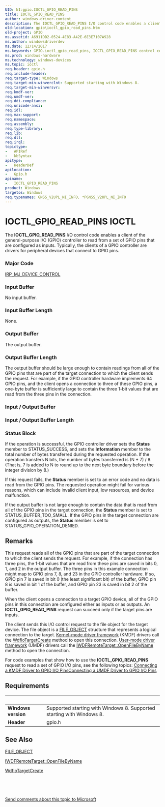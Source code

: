 ```yaml
---
UID: NI:gpio.IOCTL_GPIO_READ_PINS
title: IOCTL_GPIO_READ_PINS
author: windows-driver-content
description: The IOCTL_GPIO_READ_PINS I/O control code enables a client of the general-purpose I/O (GPIO) controller to read from a set of GPIO pins that are configured as inputs.
old-location: gpio\ioctl_gpio_read_pins.htm
old-project: GPIO
ms.assetid: A6911DD2-0524-4E83-A42E-6E3E7107A928
ms.author: windowsdriverdev
ms.date: 12/14/2017
ms.keywords: GPIO.ioctl_gpio_read_pins, IOCTL_GPIO_READ_PINS control code [Parallel Ports], IOCTL_GPIO_READ_PINS, gpio/IOCTL_GPIO_READ_PINS
ms.prod: windows-hardware
ms.technology: windows-devices
ms.topic: ioctl
req.header: gpio.h
req.include-header: 
req.target-type: Windows
req.target-min-winverclnt: Supported starting with Windows 8.
req.target-min-winversvr: 
req.kmdf-ver: 
req.umdf-ver: 
req.ddi-compliance: 
req.unicode-ansi: 
req.idl: 
req.max-support: 
req.namespace: 
req.assembly: 
req.type-library: 
req.lib: 
req.dll: 
req.irql: 
topictype:
-	APIRef
-	kbSyntax
apitype:
-	HeaderDef
apilocation:
-	Gpio.h
apiname:
-	IOCTL_GPIO_READ_PINS
product: Windows
targetos: Windows
req.typenames: GNSS_V2UPL_NI_INFO, *PGNSS_V2UPL_NI_INFO
---
```


# IOCTL_GPIO_READ_PINS IOCTL
The <b>IOCTL_GPIO_READ_PINS</b> I/O control code enables a client of the general-purpose I/O (GPIO) controller to read from a set of GPIO pins that are configured as inputs. Typically, the clients of a GPIO controller are drivers for peripheral devices that connect to GPIO pins.

### Major Code
[IRP_MJ_DEVICE_CONTROL](xref:"https://docs.microsoft.com/en-us/windows-hardware/drivers/kernel/irp-mj-device-control")

### Input Buffer
No input buffer.

### Input Buffer Length
None.

### Output Buffer
The output buffer.

### Output Buffer Length
The output buffer should be large enough to contain readings from all of the GPIO pins that are part of the target connection to which the client sends the request. For example, if the GPIO controller hardware implements 64 GPIO pins, and the client opens a connection to three of these GPIO pins, a one-byte buffer is sufficiently large to contain the three 1-bit values that are read from the three pins in the connection.

### Input / Output Buffer
<text></text>

### Input / Output Buffer Length
<text></text>

### Status Block
If the operation is successful, the GPIO controller driver sets the <b>Status</b> member to STATUS_SUCCESS, and sets the <b>Information</b> member to the total number of bytes transferred during the requested operation. If the operation transfers N bits, the number of bytes transferred is (N + 7) / 8. (That is, 7 is added to N to round up to the next byte boundary before the integer division by 8.)

If this request fails, the <b>Status</b> member is set to an error code and no data is read from the GPIO pins. The requested operation might fail for various reasons, which can include invalid client input, low resources, and device malfunction.

If the output buffer is not large enough to contain the data that is read from all of the GPIO pins in the target connection, the <b>Status</b> member is set to STATUS_BUFFER_TOO_SMALL. If the GPIO pins in the target connection are configured as outputs, the <b>Status</b> member is set to STATUS_GPIO_OPERATION_DENIED.

## Remarks
This request reads all of the GPIO pins that are part of the target connection to which the client sends the request. For example, if the connection has three pins, the 1-bit values that are read from these pins are saved in bits 0, 1, and 2 in the output buffer. The three pins in this example connection might map to GPIO pins 7, 8, and 23 in the GPIO controller hardware. If so, GPIO pin 7 is saved in bit 0 (the least significant bit) of the buffer, GPIO pin 8 is saved in bit 1 of the buffer, and GPIO pin 23 is saved in bit 2 of the buffer.

When the client opens a connection to a target GPIO device, all of the GPIO pins in this connection are configured either as inputs or as outputs. An <b>IOCTL_GPIO_READ_PINS</b> request can succeed only if the target pins are inputs.

 The client sends this I/O control request to the file object for the target device. The file object is a <a href="..\wdm\ns-wdm-_file_object.md">FILE_OBJECT</a> structure that represents a logical connection to the target. <a href="https://msdn.microsoft.com/en-us/library/windows/hardware/dn550976">Kernel-mode driver framework</a> (KMDF) drivers call the <a href="..\wdfiotarget\nf-wdfiotarget-wdfiotargetcreate.md">WdfIoTargetCreate</a> method to open this connection. <a href="https://docs.microsoft.com/en-us/windows-hardware/drivers/wdf/overview-of-the-umdf">User-mode driver framework</a> (UMDF) drivers call the <a href="https://msdn.microsoft.com/library/windows/hardware/ff560273">IWDFRemoteTarget::OpenFileByName</a> method to open the connection.

For code examples that show how to use the <b>IOCTL_GPIO_READ_PINS</b> request to read a set of GPIO I/O pins, see the following topics:
<a href="https://msdn.microsoft.com/02F6431C-7B55-4DFB-9792-4A72F0268C76">Connecting a KMDF Driver to GPIO I/O Pins</a><a href="https://msdn.microsoft.com/6869D298-5EB4-4991-A67F-F4398CE2D191">Connecting a UMDF Driver to GPIO I/O Pins</a>

## Requirements
| &nbsp; | &nbsp; |
| ---- |:---- |
| **Windows version** | Supported starting with Windows 8. Supported starting with Windows 8. |
| **Header** | gpio.h |

## See Also

<a href="..\wdm\ns-wdm-_file_object.md">FILE_OBJECT</a>

<a href="https://msdn.microsoft.com/library/windows/hardware/ff560273">IWDFRemoteTarget::OpenFileByName</a>

<a href="..\wdfiotarget\nf-wdfiotarget-wdfiotargetcreate.md">WdfIoTargetCreate</a>

 

 

<a href="mailto:wsddocfb@microsoft.com?subject=Documentation%20feedback [GPIO\parports]:%20IOCTL_GPIO_READ_PINS control code%20 RELEASE:%20(12/14/2017)&amp;body=%0A%0APRIVACY STATEMENT%0A%0AWe use your feedback to improve the documentation. We don't use your email address for any other purpose, and we'll remove your email address from our system after the issue that you're reporting is fixed. While we're working to fix this issue, we might send you an email message to ask for more info. Later, we might also send you an email message to let you know that we've addressed your feedback.%0A%0AFor more info about Microsoft's privacy policy, see http://privacy.microsoft.com/en-us/default.aspx." title="Send comments about this topic to Microsoft">Send comments about this topic to Microsoft</a>